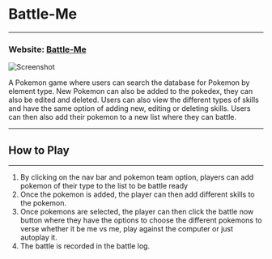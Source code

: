 # Battle-Me

----

### Website: [Battle-Me](https://battle-me.herokuapp.com)

![Screenshot](homepage.png)

A Pokemon game where users can search the database for Pokemon by element type.
New Pokemon can also be added to the pokedex, they can also be edited and deleted. Users can also view the different types of skills and have the same option of adding new, editing or deleting skills.
Users can then also add their pokemon to a new list where they can battle.

----

## How to Play

----
1. By clicking on the nav bar and pokemon team option, players can add pokemon of their type to the list to be battle ready
2. Once the pokemon is added, the player can then add different skills to the pokemon.
3. Once pokemons are selected, the player can then click the battle now button where they have the options to choose the different pokemons to verse whether it be me vs me, play against the computer or just autoplay it.
4. The battle is recorded in the battle log.
